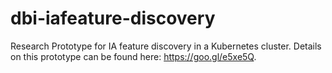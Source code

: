 # dbi-iafeature-discovery
Research Prototype for IA feature discovery in a Kubernetes cluster. Details on this prototype can be found here: https://goo.gl/e5xe5Q. 
